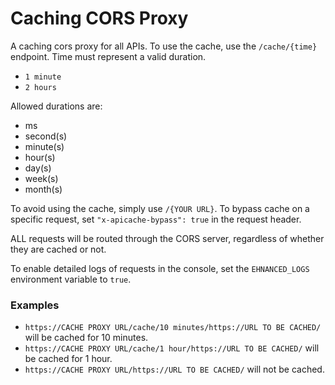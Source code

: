 # Caching CORS Proxy

A caching cors proxy for all APIs. To use the cache, use the `/cache/{time}` endpoint. Time must represent a valid duration.

-   `1 minute`
-   `2 hours`

Allowed durations are:

-   ms
-   second(s)
-   minute(s)
-   hour(s)
-   day(s)
-   week(s)
-   month(s)

To avoid using the cache, simply use `/{YOUR URL}`. To bypass cache on a specific request, set `"x-apicache-bypass": true` in the request header.

ALL requests will be routed through the CORS server, regardless of whether they are cached or not.

To enable detailed logs of requests in the console, set the `EHNANCED_LOGS` environment variable to `true`.

### Examples

-   `https://CACHE PROXY URL/cache/10 minutes/https://URL TO BE CACHED/` will be cached for 10 minutes.
-   `https://CACHE PROXY URL/cache/1 hour/https://URL TO BE CACHED/` will be cached for 1 hour.
-   `https://CACHE PROXY URL/https://URL TO BE CACHED/` will not be cached.
